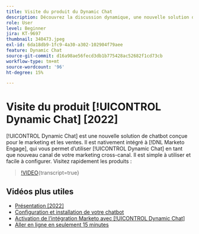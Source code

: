 ```yaml
---
title: Visite du produit du Dynamic Chat
description: Découvrez la discussion dynamique, une nouvelle solution de bot conversationnel conçue par Adobe dédiée au marketing et aux ventes.
role: User
level: Beginner
jira: KT-9697
thumbnail: 340473.jpeg
exl-id: 6da18db9-1fc9-4a30-a302-102904f79aee
feature: Dynamic Chat
source-git-commit: d16a98ae56fecd3db1b775428ac52682f1cd73cb
workflow-type: tm+mt
source-wordcount: '96'
ht-degree: 15%

---
```


# Visite du produit [!UICONTROL Dynamic Chat] [2022]

[!UICONTROL Dynamic Chat]  est une nouvelle solution de chatbot conçue pour le marketing et les ventes. Il est nativement intégré à [!DNL Marketo Engage], qui vous permet d’utiliser [!UICONTROL Dynamic Chat]  en tant que nouveau canal de votre marketing cross-canal. Il est simple à utiliser et facile à configurer. Visitez rapidement les produits :

>[!VIDEO](https://video.tv.adobe.com/v/340473/?quality=12&learn=on){transcript=true}

## Vidéos plus utiles

* [Présentation [2022]](product-tour-2022.md)
* [Configuration et installation de votre chatbot](setup.md)
* [Activation de l’intégration Marketo avec [!UICONTROL Dynamic Chat]](marketo-integration.md)
* [Aller en ligne en seulement 15 minutes](go-live-in-15-minutes.md)
